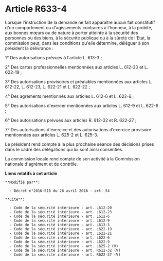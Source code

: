# Article R633-4

Lorsque l'instruction de la demande ne fait apparaître aucun fait constitutif d'un comportement ou d'agissements contraires à
l'honneur, à la probité, aux bonnes mœurs ou de nature à porter atteinte à la sécurité des personnes ou des biens, à la
sécurité publique ou à la sûreté de l'Etat, la commission peut, dans les conditions qu'elle détermine, déléguer à son
président la délivrance : 

1° Des autorisations prévues à l'article L. 613-3 ; 

2° Des cartes professionnelles mentionnées aux articles L. 612-20 et L. 622-19 ; 

3° Des autorisations provisoires et préalables mentionnées aux articles L. 612-22, L. 612-23, L. 622-21 et L. 622-22 ; 

4° Des agréments mentionnés aux articles L. 612-6 et L. 622-6 ; 

5° Des autorisations d'exercer mentionnées aux articles L. 612-9 et L. 622-9 ; 

6° Des autorisations prévues aux articles R. 612-32 et R. 622-27 ; 

7° Des autorisations d'exercice et des autorisations d'exercice provisoire mentionnées aux articles L. 625-2 et L. 625-3. 

Le président rend compte à la plus prochaine séance des décisions prises dans le cadre des délégations qui lui sont ainsi
consenties. 

La commission locale rend compte de son activité à la Commission nationale d'agrément et de contrôle.

**Liens relatifs à cet article**

	**Modifié par**:

	  - Décret n°2016-515 du 26 avril 2016 - art. 54

	**Cite**:

	  - Code de la sécurité intérieure - art. L612-20
	  - Code de la sécurité intérieure - art. L612-23
	  - Code de la sécurité intérieure - art. L612-6
	  - Code de la sécurité intérieure - art. L612-9
	  - Code de la sécurité intérieure - art. L613-3
	  - Code de la sécurité intérieure - art. L622-19
	  - Code de la sécurité intérieure - art. L622-21
	  - Code de la sécurité intérieure - art. L622-6
	  - Code de la sécurité intérieure - art. L622-9
	  - Code de la sécurité intérieure - art. L625-2 (V)
	  - Code de la sécurité intérieure - art. R612-32 (V)
	  - Code de la sécurité intérieure - art. R622-27 (V)
